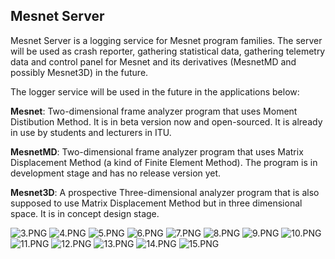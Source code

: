 ## Mesnet Server
Mesnet Server is a logging service for Mesnet program families. The server will be used as crash reporter, gathering statistical data, gathering telemetry data and control panel for Mesnet and its derivatives (MesnetMD and possibly Mesnet3D) in the future.

The logger service will be used in the future in the applications below:

**Mesnet**: Two-dimensional frame analyzer program that uses Moment Distibution Method. It is in beta version now and open-sourced. It is already in use by students and lecturers in ITU.

**MesnetMD**: Two-dimensional frame analyzer program that uses Matrix Displacement Method (a kind of Finite Element Method). The program is in development stage and has no release version yet.

**Mesnet3D**: A prospective Three-dimensional analyzer program that is also supposed to use Matrix Displacement Method but in three dimensional space. It is in concept design stage.


![3.PNG](https://bitbucket.org/repo/badXxxy/images/2900477413-3.PNG)
![4.PNG](https://bitbucket.org/repo/badXxxy/images/1012128532-4.PNG)
![5.PNG](https://bitbucket.org/repo/badXxxy/images/331594969-5.PNG)
![6.PNG](https://bitbucket.org/repo/badXxxy/images/3328745113-6.PNG)
![7.PNG](https://bitbucket.org/repo/badXxxy/images/1874736618-7.PNG)
![8.PNG](https://bitbucket.org/repo/badXxxy/images/3316584127-8.PNG)
![9.PNG](https://bitbucket.org/repo/badXxxy/images/2850048259-9.PNG)
![10.PNG](https://bitbucket.org/repo/badXxxy/images/1049595248-10.PNG)
![11.PNG](https://bitbucket.org/repo/badXxxy/images/1235715541-11.PNG)
![12.PNG](https://bitbucket.org/repo/badXxxy/images/2268006115-12.PNG)
![13.PNG](https://bitbucket.org/repo/badXxxy/images/1366869124-13.PNG)
![14.PNG](https://bitbucket.org/repo/badXxxy/images/4107455437-14.PNG)
![15.PNG](https://bitbucket.org/repo/badXxxy/images/1646762611-15.PNG)
